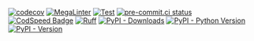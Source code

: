[![codecov](https://codecov.io/gh/{{github_user}}/{{github_repo}}/graph/badge.svg)](https://codecov.io/gh/{{github_user}}/{{github_repo}})
[![MegaLinter](https://github.com/{{github_user}}/{{github_repo}}/actions/workflows/mega-linter.yaml/badge.svg)](https://github.com/{{github_user}}/{{github_repo}}/actions/workflows/mega-linter.yaml)
[![Test](https://github.com/{{github_user}}/{{github_repo}}/actions/workflows/test.yaml/badge.svg)](https://github.com/{{github_user}}/{{github_repo}}/actions/workflows/test.yaml)
[![pre-commit.ci status](https://results.pre-commit.ci/badge/github/{{github_user}}/{{github_repo}}/main.svg)](https://results.pre-commit.ci/latest/github/{{github_user}}/{{github_repo}}/main)
[![CodSpeed Badge](https://img.shields.io/endpoint?url=https://codspeed.io/badge.json)](https://codspeed.io/{{github_user}}/{{github_repo}})
[![Ruff](https://img.shields.io/endpoint?url=https://raw.githubusercontent.com/astral-sh/ruff/main/assets/badge/v2.json)](https://github.com/astral-sh/ruff)
[![PyPI - Downloads](https://img.shields.io/pypi/dm/{{package_name}}?logo=PyPI&label=Downloads)](https://pypi.org/project/{{package_name}})
[![PyPI - Python Version](https://img.shields.io/pypi/pyversions/{{package_name}}?logo=Python&label=Python)](https://pypi.org/project/{{package_name}})
[![PyPI - Version](https://img.shields.io/pypi/v/{{package_name}}?logo=PyPI&label=PyPI)](https://pypi.org/project/{{package_name}})
